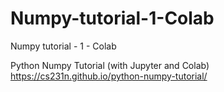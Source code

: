 # Numpy-tutorial-1-Colab
Numpy tutorial - 1 - Colab


Python Numpy Tutorial (with Jupyter and Colab)
https://cs231n.github.io/python-numpy-tutorial/
